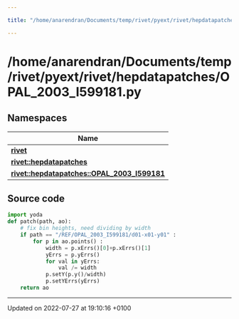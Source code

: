 ```yaml
---

title: "/home/anarendran/Documents/temp/rivet/pyext/rivet/hepdatapatches/OPAL_2003_I599181.py"

---
```


# /home/anarendran/Documents/temp/rivet/pyext/rivet/hepdatapatches/OPAL_2003_I599181.py



## Namespaces

| Name           |
| -------------- |
| **[rivet](http://example.org/namespaces/namespacerivet/)**  |
| **[rivet::hepdatapatches](http://example.org/namespaces/namespacerivet_1_1hepdatapatches/)**  |
| **[rivet::hepdatapatches::OPAL_2003_I599181](http://example.org/namespaces/namespacerivet_1_1hepdatapatches_1_1opal__2003__i599181/)**  |




## Source code

```python
import yoda
def patch(path, ao):
    # fix bin heights, need dividing by width
    if path == "/REF/OPAL_2003_I599181/d01-x01-y01" :
        for p in ao.points() :
            width = p.xErrs()[0]+p.xErrs()[1]
            yErrs = p.yErrs()
            for val in yErrs:
                val /= width
            p.setY(p.y()/width)
            p.setYErrs(yErrs)
    return ao
```


-------------------------------

Updated on 2022-07-27 at 19:10:16 +0100
